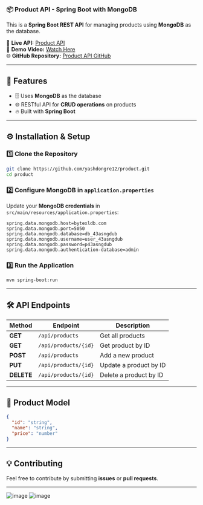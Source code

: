 
### **📦 Product API - Spring Boot with MongoDB**
This is a **Spring Boot REST API** for managing products using **MongoDB** as the database.

🔗 **Live API:** [Product API](https://nixxlo-8080.bytexl.dev/api/products)  
🎥 **Demo Video:** [Watch Here](https://drive.google.com/file/d/1Wv6kYSuUqjgx3g2jkb382MRzd1gRVTDb/view?usp=sharing)  
🌐 **GitHub Repository:** [Product API GitHub](https://github.com/yashdongre12/product.git)

---

## **📌 Features**
- 🗄️ Uses **MongoDB** as the database
- 🌐 RESTful API for **CRUD operations** on products
- 🔥 Built with **Spring Boot**

---

## **⚙️ Installation & Setup**
### **1️⃣ Clone the Repository**
```sh
git clone https://github.com/yashdongre12/product.git
cd product
```

### **2️⃣ Configure MongoDB in `application.properties`**
Update your **MongoDB credentials** in `src/main/resources/application.properties`:
```properties
spring.data.mongodb.host=bytexldb.com
spring.data.mongodb.port=5050
spring.data.mongodb.database=db_43asngdub
spring.data.mongodb.username=user_43asngdub
spring.data.mongodb.password=p43asngdub
spring.data.mongodb.authentication-database=admin
```

### **3️⃣ Run the Application**
```sh
mvn spring-boot:run
```

---

## **🛠️ API Endpoints**
| Method | Endpoint               | Description                  |
|--------|------------------------|------------------------------|
| **GET**    | `/api/products`         | Get all products             |
| **GET**    | `/api/products/{id}`    | Get product by ID            |
| **POST**   | `/api/products`         | Add a new product            |
| **PUT**    | `/api/products/{id}`    | Update a product by ID       |
| **DELETE** | `/api/products/{id}`    | Delete a product by ID       |

---

## **📜 Product Model**
```json
{
  "id": "string",
  "name": "string",
  "price": "number"
}
```

---

## **💡 Contributing**
Feel free to contribute by submitting **issues** or **pull requests**.

---
![image](https://github.com/user-attachments/assets/6d3bb288-25ff-49ee-a17f-e112d4dee1c5)
![image](https://github.com/user-attachments/assets/3827fa16-c4e5-44bd-a911-9f6d12b539d3)
